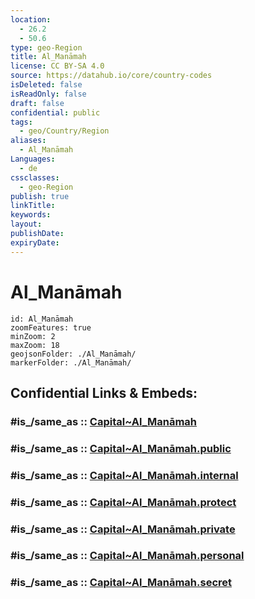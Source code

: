 ```yaml
---
location:
  - 26.2
  - 50.6
type: geo-Region
title: Al_Manāmah
license: CC BY-SA 4.0
source: https://datahub.io/core/country-codes
isDeleted: false
isReadOnly: false
draft: false
confidential: public
tags:
  - geo/Country/Region
aliases:
  - Al_Manāmah
Languages:
  - de
cssclasses:
  - geo-Region
publish: true
linkTitle:
keywords:
layout:
publishDate:
expiryDate:
---
```


# Al_Manāmah

```leaflet
id: Al_Manāmah
zoomFeatures: true 
minZoom: 2 
maxZoom: 18
geojsonFolder: ./Al_Manāmah/
markerFolder: ./Al_Manāmah/
```


## Confidential Links & Embeds: 

### #is_/same_as :: [Capital~Al_Manāmah](/_Standards/Earth/Continent/Asia/Asia~West/Bahrain/Governorates~Bahrain/Capital~Al_Manāmah.md) 

### #is_/same_as :: [Capital~Al_Manāmah.public](/_public/Earth/Continent/Asia/Asia~West/Bahrain/Governorates~Bahrain/Capital~Al_Manāmah.public.md) 

### #is_/same_as :: [Capital~Al_Manāmah.internal](/_internal/Earth/Continent/Asia/Asia~West/Bahrain/Governorates~Bahrain/Capital~Al_Manāmah.internal.md) 

### #is_/same_as :: [Capital~Al_Manāmah.protect](/_protect/Earth/Continent/Asia/Asia~West/Bahrain/Governorates~Bahrain/Capital~Al_Manāmah.protect.md) 

### #is_/same_as :: [Capital~Al_Manāmah.private](/_private/Earth/Continent/Asia/Asia~West/Bahrain/Governorates~Bahrain/Capital~Al_Manāmah.private.md) 

### #is_/same_as :: [Capital~Al_Manāmah.personal](/_personal/Earth/Continent/Asia/Asia~West/Bahrain/Governorates~Bahrain/Capital~Al_Manāmah.personal.md) 

### #is_/same_as :: [Capital~Al_Manāmah.secret](/_secret/Earth/Continent/Asia/Asia~West/Bahrain/Governorates~Bahrain/Capital~Al_Manāmah.secret.md)

